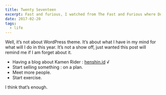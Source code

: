 ```yaml
---
title: Twenty Seventeen
excerpt: Fast and furious, I watched from The Fast and Furious where Dominiq’s ride was Mazda RX7 and Bryan’s was Totoya Eclipse and Toyota Supra. Well it is one hell of a movie franchise. I think it will be some anti hero. Special agent from goverment and the weapon are CARS! Thats cool.
date: 2017-02-20
tags:
  - life
---
```

Well, it’s not about WordPress theme. It’s about what I have in my mind for what will I do in this year. It’s not a show off, just wanted this post will remind me if I am forget about it.

- Having a blog about Kamen Rider : <a href="http://henshin.id/" target="_blank">henshin.id</a> √</li>
- Start selling something : on a plan.
- Meet more people.
- Start exercise.

I think that’s enough.
